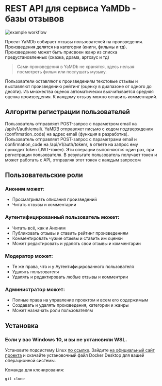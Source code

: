 # REST API для сервиса YaMDb - базы отзывов
![example workflow](https://github.com/Iki-oops/yamdb_final/actions/workflows/yamdb_workflow.yml/badge.svg)

Проект YaMDb собирает отзывы пользователей на произведения. Произведения делятся на категории (книги, фильмы и тд). Произведению может быть присвоен жанр из списка предустановленных (сказка, драма, артхаус и тд)

> Сами произведения в YaMDb не хранятся, здесь нельзя посмотреть фильм или послушать музыку.

Пользователи оставляют к произведениям текстовые отзывы и выставляют произведению рейтинг (оценку в диапазоне от одного до десяти). Из множества оценок автоматически высчитывается средняя оценка произведения. К каждому отзыву можно оставить комментарий.

## Алгоритм регистрации пользователей

Пользователь отправляет POST-запрос с параметром email на /api/v1/auth/email/.
YaMDB отправляет письмо с кодом подтверждения (confirmation_code) на адрес email (функция в разработке).
Пользователь отправляет POST-запрос с параметрами email и confirmation_code на /api/v1/auth/token/, в ответе на запрос ему приходит token (JWT-токен).
Эти операции выполняются один раз, при регистрации пользователя. В результате пользователь получает токен и может работать с API, отправляя этот токен с каждым запросом

## Пользовательские роли
### Аноним может:
- Просматривать описания произведений
- Читать отзывы и комментарии

### Аутентифицированный пользователь может:
- Читать всё, как и Аноним
- Публиковать отзывы и ставить рейтинг произведениям
- Комментировать чужие отзывы и ставить им оценки
- Может редактировать и удалять свои отзывы и комментарии

### Модератор может:
- Те же права, что и у Аутентифицированного пользователя
- Удалять пользователя
- Удалять и редактировать любые отзывы и комментрии

### Администратор может:
- Полные права на управление проектом и всем его содержимым
- Создавать и удалять произведения, категории и жанры
- Может назначать роли пользователям

## Установка
### Если у вас Windows 10, и вы не установили WSL.
Установите подсистему Linux [по ссылке](https://docs.microsoft.com/ru-ru/windows/wsl/install-win10). 
Зайдите [на официальный сайт проекта](https://www.docker.com/products/docker-desktop) и скачайте установочный файл Docker Desktop для вашей операционной системы.

Команда для клонирования:
```
git clone 
```
